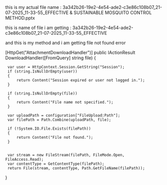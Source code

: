 this is my actual file name : 3a342b26-19e2-4e54-ade2-c3e86c108b07_21-07-2025_11-33-55_EFFECTIVE & SUSTAINABLE MOSQUITO CONTROL METHOD.pptx

this is name of file i am getting : 3a342b26-19e2-4e54-ade2-c3e86c108b07_21-07-2025_11-33-55_EFFECTIVE 

and this is my method and i am getting file not found error 

 [HttpGet("AttachmentDownloadHandler")]
 public IActionResult DownloadHandler([FromQuery] string file)
 {
     
     var user = HttpContext.Session.GetString("Session");
     if (string.IsNullOrEmpty(user))
     {
         return Content("Session expired or user not logged in.");
     }

     if (string.IsNullOrEmpty(file))
     {
         return Content("File name not specified.");
     }

     var uploadPath = configuration["FileUpload:Path"];
     var filePath = Path.Combine(uploadPath, file);

     if (!System.IO.File.Exists(filePath))
     {
         return Content("File not found.");
     }

    
     var stream = new FileStream(filePath, FileMode.Open, FileAccess.Read);
     var contentType = GetContentType(filePath);
     return File(stream, contentType, Path.GetFileName(filePath));
 }

